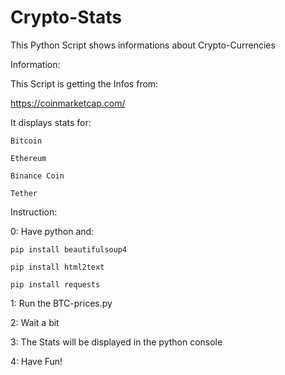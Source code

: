 # Crypto-Stats
This Python Script shows informations about Crypto-Currencies

Information:

This Script is getting the Infos from: 

https://coinmarketcap.com/

It displays stats for:
    
    Bitcoin
    
    Ethereum
    
    Binance Coin
    
    Tether

Instruction:

0:  Have python and:

    pip install beautifulsoup4
    
    pip install html2text
    
    pip install requests

1:  Run the BTC-prices.py

2:  Wait a bit

3:  The Stats will be displayed in the python console

4:  Have Fun!
